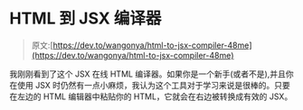 # HTML 到 JSX 编译器

> 原文:[https://dev.to/wangonya/html-to-jsx-compiler-48me](https://dev.to/wangonya/html-to-jsx-compiler-48me)

我刚刚看到了这个 JSX 在线 HTML 编译器。如果你是一个新手(或者不是),并且你在使用 JSX 时仍然有一点小麻烦，我认为这个工具对于学习来说是很棒的。只要在左边的 HTML 编辑器中粘贴你的 HTML，它就会在右边被转换成有效的 JSX。